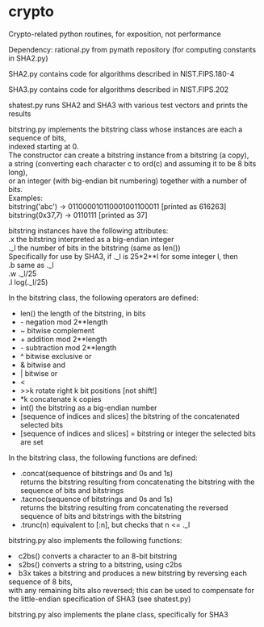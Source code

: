 # crypto
Crypto-related python routines, for exposition, not performance

Dependency: rational.py from pymath repository (for computing constants in SHA2.py)

SHA2.py contains code for algorithms described in NIST.FIPS.180-4

SHA3.py contains code for algorithms described in NIST.FIPS.202

shatest.py runs SHA2 and SHA3 with various test vectors and prints the results

bitstring.py implements the bitstring class whose instances are each a sequence of bits,<br>
indexed starting at 0.<br>
The constructor can create a bitstring instance from a bitstring (a copy),<br>
a string (converting each character c to ord(c) and assuming it to be 8 bits long),<br>
or an integer (with big-endian bit numbering) together with a number of bits.<br>
Examples:<br>
bitstring('abc') -> 011000010110001001100011 [printed as 616263]<br>
bitstring(0x37,7) -> 0110111 [printed as 37]<br>

bitstring instances have the following attributes:<br>
 .x the bitstring interpreted as a big-endian integer<br>
 ._l the number of bits in the bitstring (same as len())<br>
 Specifically for use by SHA3, if ._l is 25*2**l for some integer l, then<br>
  .b same as ._l<br>
  .w ._l/25<br>
  .l log(._l/25)<br>
  
In the bitstring class, the following operators are defined:<br>
<ul>
<li> len() the length of the bitstring, in bits</li>
<li> - negation mod 2**length</li>
<li> ~ bitwise complement</li>
<li> + addition mod 2**length</li>
<li> - subtraction mod 2**length</li>
<li> ^ bitwise exclusive or</li>
<li> & bitwise and</li>
<li> | bitwise or</li>
<li> <<k  rotate left k bit positions [not shift!]</li>
<li> >>k  rotate right k bit positions [not shift!]</li>
<li> *k concatenate k copies</li>
<li> int() the bitstring as a big-endian number</li>
<li> [sequence of indices and slices]  the bitstring of the concatenated selected bits</li>
<li> [sequence of indices and slices] = bitstring or integer  the selected bits are set</li>
</ul>

In the bitstring class, the following functions are defined:
<ul>
<li> .concat(sequence of bitstrings and 0s and 1s)</li>
   returns the bitstring resulting from concatenating the bitstring with the sequence of bits and bitstrings</li>
<li> .tacnoc(sequence of bitstrings and 0s and 1s)</li>
   returns the bitstring resulting from concatenating the reversed sequence of bits and bitstrings with the bitstring</li>
<li> .trunc(n) equivalent to [:n], but checks that n <= ._l</li>
</ul>

bitstring.py also implements the following functions:
<li> c2bs() converts a character to an 8-bit bitstring</li>
<li> s2bs() converts a string to a bitstring, using c2bs</li>
<li> b3x takes a bitstring and produces a new bitstring by reversing each sequence of 8 bits,</li>
   with any remaining bits also reversed;</li>
   this can be used to compensate for the little-endian specification of SHA3 (see shatest.py)</li>
</ul>

bitstring.py also implements the plane class, specifically for SHA3
